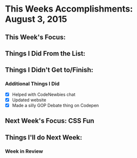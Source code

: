 # This Weeks Accomplishments: August 3, 2015

## This Week's Focus:

## Things I Did From the List:


## Things I Didn't Get to/Finish:


### Additional Things I Did

- [x] Helped with CodeNewbies chat
- [x] Updated website
- [x] Made a silly GOP Debate thing on Codepen

## Next Week's Focus: CSS Fun

## Things I'll do Next Week:

### Week in Review
